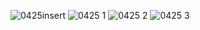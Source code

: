 ![0425insert](https://cloud.githubusercontent.com/assets/16952223/14284899/161ae16c-fb67-11e5-9e69-7275a38757ca.PNG)
![0425 1](https://cloud.githubusercontent.com/assets/16952223/14284900/161f28e4-fb67-11e5-84f6-5c1bfb502029.PNG)
![0425 2](https://cloud.githubusercontent.com/assets/16952223/14284901/162365c6-fb67-11e5-8fd9-789f4d11b245.PNG)
![0425 3](https://cloud.githubusercontent.com/assets/16952223/14284902/162e05b2-fb67-11e5-8a73-936c10e96ba1.PNG)
